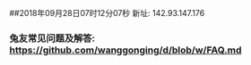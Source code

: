 ##2018年09月28日07时12分07秒 新址: 142.93.147.176
### 兔友常见问题及解答: https://github.com/wanggonging/d/blob/w/FAQ.md
